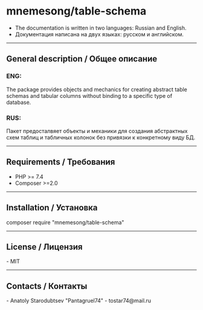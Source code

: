 <h1>mnemesong/table-schema</h1>

- The documentation is written in two languages: Russian and English.
- Документация написана на двух языках: русском и английском.

<hr>

<h2>General description / Общее описание</h2>
<h3>ENG:</h3>
<p>The package provides objects and mechanics for creating abstract table schemas and tabular columns without binding
to a specific type of database.</p>

<h3>RUS:</h3>
<p>Пакет предосталвяет объекты и механики для создания абстрактных схем таблиц и табличных колонок без привязки
к конкретному виду БД.</p>
<hr>

<h2>Requirements / Требования</h2>
<ul>
    <li>PHP >= 7.4</li>
    <li>Composer >=2.0</li>
</ul>
<hr>

<h2>Installation / Установка</h2>
<p>composer require "mnemesong/table-schema"</p>
<hr>

<h2>License / Лицензия</h2>
- MIT
<hr>

<h2>Contacts / Контакты</h2>
- Anatoly Starodubtsev "Pantagruel74"
- tostar74@mail.ru